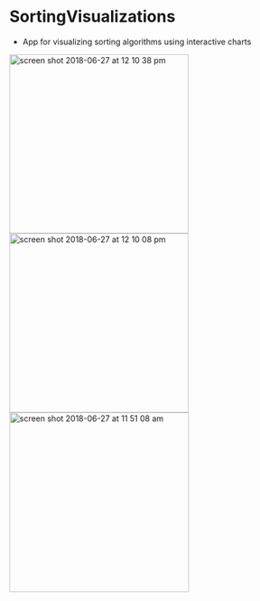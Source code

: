 # SortingVisualizations

- App for visualizing sorting algorithms using interactive charts

<img width="317" alt="screen shot 2018-06-27 at 12 10 38 pm" src="https://user-images.githubusercontent.com/13279942/41994870-b670d9e6-7a04-11e8-8a74-01fd5d230007.png">

<img width="317" alt="screen shot 2018-06-27 at 12 10 08 pm" src="https://user-images.githubusercontent.com/13279942/41994873-b7d73348-7a04-11e8-8c3d-392840dfa344.png">

<img width="318" alt="screen shot 2018-06-27 at 11 51 08 am" src="https://user-images.githubusercontent.com/13279942/41994881-b927fb88-7a04-11e8-8c75-50a3f3da7948.png">
